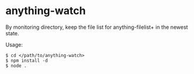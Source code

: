 anything-watch
==============

By monitoring directory, keep the file list for anything-filelist+ in the newest state.

Usage:

    $ cd </path/to/anything-watch>
    $ npm install -d
    $ node .
